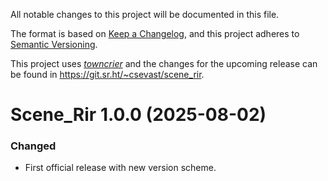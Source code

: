 All notable changes to this project will be documented in this file.

The format is based on [Keep a Changelog](https://keepachangelog.com/en/1.0.0/), and this project adheres to [Semantic Versioning](https://semver.org/spec/v2.0.0.html).

This project uses [*towncrier*](https://towncrier.readthedocs.io/) and the changes for the upcoming release can be found in <https://git.sr.ht/~csevast/scene_rir>.

<!-- towncrier release notes start -->

# Scene_Rir 1.0.0 (2025-08-02)

### Changed

- First official release with new version scheme.
